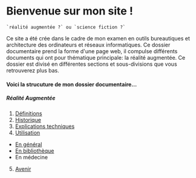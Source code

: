 # Bienvenue sur mon site !

```
`réalité augmentée ?` ou `science fiction ?`
```

Ce site a été crée dans le cadre de mon examen en outils bureautiques et architecture des ordinateurs et réseaux informatiques.
Ce dossier documentaire prend la forme d'une page web, il compulse différents documents qui ont pour thématique principale: la réalité augmentée.
Ce dossier est divisé en différentes sections et sous-divisions que vous retrouverez plus bas.


#### Voici la strucuture de mon dossier documentaire...
##### Réalité Augmentée
1. [Définitions](Definition.md)
2. [Historique](Histoire.md)
3. [Explications techniques](Fonctionnement.md)
4. [Utilisation](utilisation.md)
  + [En général](engeneral.md)
  + [En bibliothèque](bibli.md)
  + En médecine
 5. [Avenir](Avenir.md)
